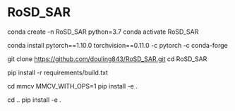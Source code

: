 # RoSD_SAR



conda create -n RoSD_SAR python=3.7
conda activate RoSD_SAR


conda install pytorch==1.10.0 torchvision==0.11.0 -c pytorch -c conda-forge


git clone https://github.com/douling843/RoSD_SAR.git
cd RoSD_SAR


pip install -r requirements/build.txt

cd mmcv
MMCV_WITH_OPS=1 pip install -e . 

cd ..
pip install -e .
